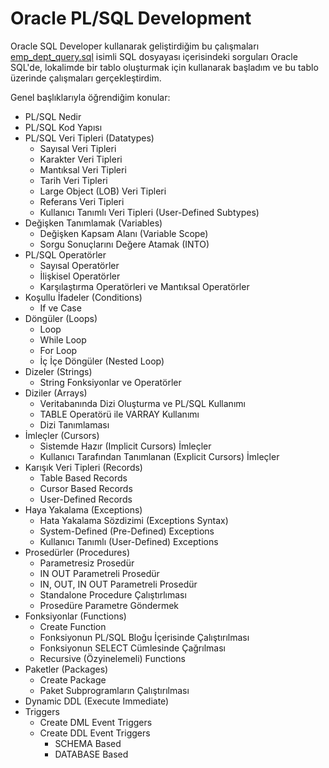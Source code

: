 # Oracle PL/SQL Development

Oracle SQL Developer kullanarak geliştirdiğim bu çalışmaları [emp_dept_query.sql](https://github.com/ugursabirer/oracle-plsql-101/blob/master/emp_dept_query.sql) isimli SQL dosyayası içerisindeki sorguları Oracle SQL'de, lokalimde bir tablo oluşturmak için kullanarak başladım ve bu tablo üzerinde çalışmaları gerçekleştirdim.

Genel başlıklarıyla öğrendiğim konular:

* PL/SQL Nedir
* PL/SQL Kod Yapısı
* PL/SQL Veri Tipleri (Datatypes)
  * Sayısal Veri Tipleri
  * Karakter Veri Tipleri
  * Mantıksal Veri Tipleri
  * Tarih Veri Tipleri
  * Large Object (LOB) Veri Tipleri
  * Referans Veri Tipleri
  * Kullanıcı Tanımlı Veri Tipleri (User-Defined Subtypes)
* Değişken Tanımlamak (Variables)
  * Değişken Kapsam Alanı (Variable Scope)
  * Sorgu Sonuçlarını Değere Atamak (INTO)
* PL/SQL Operatörler
  * Sayısal Operatörler
  * İlişkisel Operatörler
  * Karşılaştırma Operatörleri ve Mantıksal Operatörler
* Koşullu İfadeler (Conditions)
  * If ve Case
* Döngüler (Loops)
  * Loop
  * While Loop
  * For Loop
  * İç İçe Döngüler (Nested Loop)
* Dizeler (Strings)
  * String Fonksiyonlar ve Operatörler
* Diziler (Arrays)
  * Veritabanında Dizi Oluşturma ve PL/SQL Kullanımı
  * TABLE Operatörü ile VARRAY Kullanımı
  * Dizi Tanımlaması
* İmleçler (Cursors)
  * Sistemde Hazır (Implicit Cursors) İmleçler
  * Kullanıcı Tarafından Tanımlanan (Explicit Cursors) İmleçler
* Karışık Veri Tipleri (Records)
  * Table Based Records
  * Cursor Based Records
  * User-Defined Records
* Haya Yakalama (Exceptions)
  * Hata Yakalama Sözdizimi (Exceptions Syntax)
  * System-Defined (Pre-Defined) Exceptions
  * Kullanıcı Tanımlı (User-Defined) Exceptions
* Prosedürler (Procedures)
  * Parametresiz Prosedür
  * IN OUT Parametreli Prosedür
  * IN, OUT, IN OUT Parametreli Prosedür
  * Standalone Procedure Çalıştırlıması
  * Prosedüre Parametre Göndermek
* Fonksiyonlar (Functions)
  * Create Function
  * Fonksiyonun PL/SQL Bloğu İçerisinde Çalıştırılması
  * Fonksiyonun SELECT Cümlesinde Çağrılması
  * Recursive (Özyinelemeli) Functions
* Paketler (Packages)
  * Create Package
  * Paket Subprogramların Çalıştırılması
* Dynamic DDL (Execute Immediate)
* Triggers
  * Create DML Event Triggers
  * Create DDL Event Triggers
    * SCHEMA Based
    * DATABASE Based
